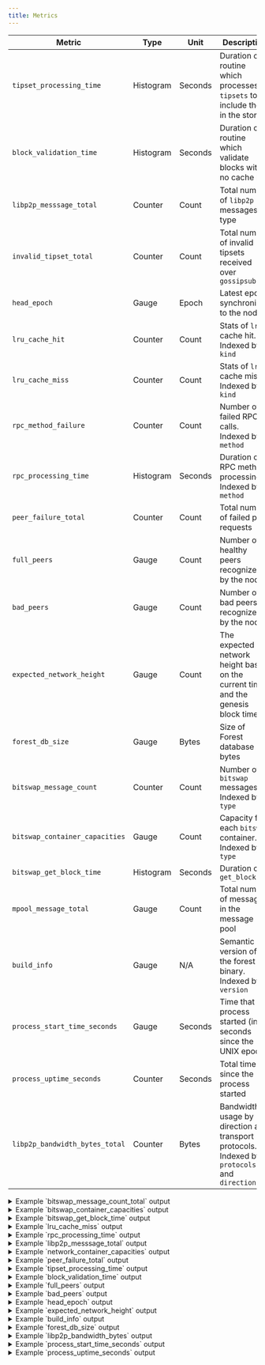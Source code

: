 ```yaml
---
title: Metrics
---
```


| Metric                         | Type      | Unit    | Description                                                                                  |
| ------------------------------ | --------- | ------- | -------------------------------------------------------------------------------------------- |
| `tipset_processing_time`       | Histogram | Seconds | Duration of routine which processes `tipsets` to include them in the store                   |
| `block_validation_time`        | Histogram | Seconds | Duration of routine which validate blocks with no cache hit                                  |
| `libp2p_messsage_total`        | Counter   | Count   | Total number of `libp2p` messages by type                                                    |
| `invalid_tipset_total`         | Counter   | Count   | Total number of invalid tipsets received over `gossipsub`                                    |
| `head_epoch`                   | Gauge     | Epoch   | Latest epoch synchronized to the node                                                        |
| `lru_cache_hit`                | Counter   | Count   | Stats of `lru` cache hit. Indexed by `kind`                                                  |
| `lru_cache_miss`               | Counter   | Count   | Stats of `lru` cache miss. Indexed by `kind`                                                 |
| `rpc_method_failure`           | Counter   | Count   | Number of failed RPC calls. Indexed by `method`                                              |
| `rpc_processing_time`          | Histogram | Seconds | Duration of RPC method processing. Indexed by `method`                                       |
| `peer_failure_total`           | Counter   | Count   | Total number of failed peer requests                                                         |
| `full_peers`                   | Gauge     | Count   | Number of healthy peers recognized by the node                                               |
| `bad_peers`                    | Gauge     | Count   | Number of bad peers recognized by the node                                                   |
| `expected_network_height`      | Gauge     | Count   | The expected network height based on the current time and the genesis block time             |
| `forest_db_size`               | Gauge     | Bytes   | Size of Forest database in bytes                                                             |
| `bitswap_message_count`        | Counter   | Count   | Number of `bitswap` messages. Indexed by `type`                                              |
| `bitswap_container_capacities` | Gauge     | Count   | Capacity for each `bitswap` container. Indexed by `type`                                     |
| `bitswap_get_block_time`       | Histogram | Seconds | Duration of `get_block`                                                                      |
| `mpool_message_total`          | Gauge     | Count   | Total number of messages in the message pool                                                 |
| `build_info`                   | Gauge     | N/A     | Semantic version of the forest binary. Indexed by `version`                                  |
| `process_start_time_seconds`   | Gauge     | Seconds | Time that the process started (in seconds since the UNIX epoch)                              |
| `process_uptime_seconds`       | Counter   | Seconds | Total time since the process started                                                         |
| `libp2p_bandwidth_bytes_total` | Counter   | Bytes   | Bandwidth usage by direction and transport protocols. Indexed by `protocols` and `direction` |

<details>
  <summary>Example `bitswap_message_count_total` output</summary>
```
# HELP bitswap_message_count Number of bitswap messages.
# TYPE bitswap_message_count counter
bitswap_message_count_total{type="inbound_request_have"} 1
bitswap_message_count_total{type="inbound_stream_count"} 2
```
</details>

<details>
  <summary>Example `bitswap_container_capacities` output</summary>
```
# HELP bitswap_container_capacities Capacity for each bitswap container.
# TYPE bitswap_container_capacities gauge
bitswap_container_capacities{type="peer_container_capacity"} 27
```
</details>

<details>
  <summary>Example `bitswap_get_block_time` output</summary>
```
# HELP bitswap_get_block_time Duration of get_block.
# TYPE bitswap_get_block_time histogram
bitswap_get_block_time_sum 0.0
bitswap_get_block_time_count 0
bitswap_get_block_time_bucket{le="0.1"} 0
bitswap_get_block_time_bucket{le="0.5"} 0
bitswap_get_block_time_bucket{le="0.75"} 0
bitswap_get_block_time_bucket{le="1.0"} 0
bitswap_get_block_time_bucket{le="1.5"} 0
bitswap_get_block_time_bucket{le="2.0"} 0
bitswap_get_block_time_bucket{le="3.0"} 0
bitswap_get_block_time_bucket{le="4.0"} 0
bitswap_get_block_time_bucket{le="5.0"} 0
bitswap_get_block_time_bucket{le="6.0"} 0
bitswap_get_block_time_bucket{le="7.0"} 0
bitswap_get_block_time_bucket{le="8.0"} 0
bitswap_get_block_time_bucket{le="9.0"} 0
bitswap_get_block_time_bucket{le="10.0"} 0
bitswap_get_block_time_bucket{le="+Inf"} 0
```
</details>

<details>
  <summary>Example `lru_cache_miss` output</summary>
```
# HELP lru_cache_miss Stats of lru cache miss.
# TYPE lru_cache_miss counter
lru_cache_miss_total{kind="sm_tipset"} 37
lru_cache_miss_total{kind="tipset"} 7046
```
</details>

<details>
  <summary>Example `rpc_processing_time` output</summary>
```
# HELP rpc_processing_time Duration of RPC method call in milliseconds.
# TYPE rpc_processing_time histogram
rpc_processing_time_sum{method="F3.GetHead"} 0.7877869999999999
rpc_processing_time_count{method="F3.GetHead"} 30
rpc_processing_time_bucket{le="0.1",method="F3.GetHead"} 29
rpc_processing_time_bucket{le="1.0",method="F3.GetHead"} 30
rpc_processing_time_bucket{le="10.0",method="F3.GetHead"} 30
rpc_processing_time_bucket{le="100.0",method="F3.GetHead"} 30
rpc_processing_time_bucket{le="1000.0",method="F3.GetHead"} 30
rpc_processing_time_bucket{le="+Inf",method="F3.GetHead"} 30
rpc_processing_time_sum{method="F3.GetPowerTable"} 406.521251
rpc_processing_time_count{method="F3.GetPowerTable"} 7
rpc_processing_time_bucket{le="0.1",method="F3.GetPowerTable"} 0
rpc_processing_time_bucket{le="1.0",method="F3.GetPowerTable"} 0
rpc_processing_time_bucket{le="10.0",method="F3.GetPowerTable"} 4
rpc_processing_time_bucket{le="100.0",method="F3.GetPowerTable"} 6
rpc_processing_time_bucket{le="1000.0",method="F3.GetPowerTable"} 7
rpc_processing_time_bucket{le="+Inf",method="F3.GetPowerTable"} 7
rpc_processing_time_sum{method="Filecoin.NetAddrsListen"} 434.141625
rpc_processing_time_count{method="Filecoin.NetAddrsListen"} 1
rpc_processing_time_bucket{le="0.1",method="Filecoin.NetAddrsListen"} 0
rpc_processing_time_bucket{le="1.0",method="Filecoin.NetAddrsListen"} 0
rpc_processing_time_bucket{le="10.0",method="Filecoin.NetAddrsListen"} 0
rpc_processing_time_bucket{le="100.0",method="Filecoin.NetAddrsListen"} 0
rpc_processing_time_bucket{le="1000.0",method="Filecoin.NetAddrsListen"} 1
rpc_processing_time_bucket{le="+Inf",method="Filecoin.NetAddrsListen"} 1
rpc_processing_time_sum{method="F3.GetParticipatingMinerIDs"} 51.30074899999999
rpc_processing_time_count{method="F3.GetParticipatingMinerIDs"} 58
rpc_processing_time_bucket{le="0.1",method="F3.GetParticipatingMinerIDs"} 0
rpc_processing_time_bucket{le="1.0",method="F3.GetParticipatingMinerIDs"} 39
rpc_processing_time_bucket{le="10.0",method="F3.GetParticipatingMinerIDs"} 58
rpc_processing_time_bucket{le="100.0",method="F3.GetParticipatingMinerIDs"} 58
rpc_processing_time_bucket{le="1000.0",method="F3.GetParticipatingMinerIDs"} 58
rpc_processing_time_bucket{le="+Inf",method="F3.GetParticipatingMinerIDs"} 58
rpc_processing_time_sum{method="F3.GetTipset"} 0.282751
rpc_processing_time_count{method="F3.GetTipset"} 8
rpc_processing_time_bucket{le="0.1",method="F3.GetTipset"} 8
rpc_processing_time_bucket{le="1.0",method="F3.GetTipset"} 8
rpc_processing_time_bucket{le="10.0",method="F3.GetTipset"} 8
rpc_processing_time_bucket{le="100.0",method="F3.GetTipset"} 8
rpc_processing_time_bucket{le="1000.0",method="F3.GetTipset"} 8
rpc_processing_time_bucket{le="+Inf",method="F3.GetTipset"} 8
rpc_processing_time_sum{method="F3.Finalize"} 12.134668999999999
rpc_processing_time_count{method="F3.Finalize"} 26
rpc_processing_time_bucket{le="0.1",method="F3.Finalize"} 1
rpc_processing_time_bucket{le="1.0",method="F3.Finalize"} 23
rpc_processing_time_bucket{le="10.0",method="F3.Finalize"} 26
rpc_processing_time_bucket{le="100.0",method="F3.Finalize"} 26
rpc_processing_time_bucket{le="1000.0",method="F3.Finalize"} 26
rpc_processing_time_bucket{le="+Inf",method="F3.Finalize"} 26
rpc_processing_time_sum{method="F3.GetParent"} 0.306957
rpc_processing_time_count{method="F3.GetParent"} 10
rpc_processing_time_bucket{le="0.1",method="F3.GetParent"} 10
rpc_processing_time_bucket{le="1.0",method="F3.GetParent"} 10
rpc_processing_time_bucket{le="10.0",method="F3.GetParent"} 10
rpc_processing_time_bucket{le="100.0",method="F3.GetParent"} 10
rpc_processing_time_bucket{le="1000.0",method="F3.GetParent"} 10
rpc_processing_time_bucket{le="+Inf",method="F3.GetParent"} 10
rpc_processing_time_sum{method="F3.ProtectPeer"} 0.164208
rpc_processing_time_count{method="F3.ProtectPeer"} 1
rpc_processing_time_bucket{le="0.1",method="F3.ProtectPeer"} 0
rpc_processing_time_bucket{le="1.0",method="F3.ProtectPeer"} 1
rpc_processing_time_bucket{le="10.0",method="F3.ProtectPeer"} 1
rpc_processing_time_bucket{le="100.0",method="F3.ProtectPeer"} 1
rpc_processing_time_bucket{le="1000.0",method="F3.ProtectPeer"} 1
rpc_processing_time_bucket{le="+Inf",method="F3.ProtectPeer"} 1
rpc_processing_time_sum{method="Filecoin.StateNetworkName"} 4.00525
rpc_processing_time_count{method="Filecoin.StateNetworkName"} 1
rpc_processing_time_bucket{le="0.1",method="Filecoin.StateNetworkName"} 0
rpc_processing_time_bucket{le="1.0",method="Filecoin.StateNetworkName"} 0
rpc_processing_time_bucket{le="10.0",method="Filecoin.StateNetworkName"} 1
rpc_processing_time_bucket{le="100.0",method="Filecoin.StateNetworkName"} 1
rpc_processing_time_bucket{le="1000.0",method="Filecoin.StateNetworkName"} 1
rpc_processing_time_bucket{le="+Inf",method="Filecoin.StateNetworkName"} 1
rpc_processing_time_sum{method="Filecoin.Version"} 0.031375
rpc_processing_time_count{method="Filecoin.Version"} 1
rpc_processing_time_bucket{le="0.1",method="Filecoin.Version"} 1
rpc_processing_time_bucket{le="1.0",method="Filecoin.Version"} 1
rpc_processing_time_bucket{le="10.0",method="Filecoin.Version"} 1
rpc_processing_time_bucket{le="100.0",method="Filecoin.Version"} 1
rpc_processing_time_bucket{le="1000.0",method="Filecoin.Version"} 1
rpc_processing_time_bucket{le="+Inf",method="Filecoin.Version"} 1
```
</details>

<details>
  <summary>Example `libp2p_messsage_total` output</summary>
```
# HELP libp2p_messsage_total Total number of libp2p messages by type.
# TYPE libp2p_messsage_total counter
libp2p_messsage_total_total{libp2p_message_kind="chain_exchange_request_in"} 2
libp2p_messsage_total_total{libp2p_message_kind="hello_request_in"} 33
libp2p_messsage_total_total{libp2p_message_kind="chain_exchange_response_in"} 62
libp2p_messsage_total_total{libp2p_message_kind="pubsub_message_message"} 1
libp2p_messsage_total_total{libp2p_message_kind="peer_connected"} 29
libp2p_messsage_total_total{libp2p_message_kind="peer_disconnected"} 3
libp2p_messsage_total_total{libp2p_message_kind="hello_response_out"} 33
libp2p_messsage_total_total{libp2p_message_kind="chain_exchange_request_out"} 64
libp2p_messsage_total_total{libp2p_message_kind="pubsub_message_block"} 12
libp2p_messsage_total_total{libp2p_message_kind="hello_request_out"} 29
libp2p_messsage_total_total{libp2p_message_kind="chain_exchange_response_out"} 2
libp2p_messsage_total_total{libp2p_message_kind="hello_response_in"} 27
```
</details>

<details>
  <summary>Example `network_container_capacities` output</summary>
```
# HELP network_container_capacities Capacity for each container.
# TYPE network_container_capacities gauge
network_container_capacities{kind="hello_request_table"} 14
network_container_capacities{kind="cx_request_table"} 7
```
</details>

<details>
  <summary>Example `peer_failure_total` output</summary>
```
# HELP peer_failure_total Total number of failed peer requests.
# TYPE peer_failure_total counter
peer_failure_total_total 2
```
</details>

<details>
  <summary>Example `tipset_processing_time` output</summary>
```
# HELP tipset_processing_time Duration of routine which processes Tipsets to include them in the store.
# TYPE tipset_processing_time histogram
tipset_processing_time_sum 7.742167081000002
tipset_processing_time_count 45
tipset_processing_time_bucket{le="0.005"} 8
tipset_processing_time_bucket{le="0.01"} 9
tipset_processing_time_bucket{le="0.025"} 37
tipset_processing_time_bucket{le="0.05"} 40
tipset_processing_time_bucket{le="0.1"} 43
tipset_processing_time_bucket{le="0.25"} 43
tipset_processing_time_bucket{le="0.5"} 43
tipset_processing_time_bucket{le="1.0"} 43
tipset_processing_time_bucket{le="2.5"} 43
tipset_processing_time_bucket{le="5.0"} 45
tipset_processing_time_bucket{le="10.0"} 45
tipset_processing_time_bucket{le="+Inf"} 45
```
</details>

<details>
  <summary>Example `block_validation_time` output</summary>
```
# HELP block_validation_time Duration of routine which validate blocks with no cache hit.
# TYPE block_validation_time histogram
block_validation_time_sum 19.254469710000014
block_validation_time_count 90
block_validation_time_bucket{le="0.005"} 2
block_validation_time_bucket{le="0.01"} 3
block_validation_time_bucket{le="0.025"} 72
block_validation_time_bucket{le="0.05"} 78
block_validation_time_bucket{le="0.1"} 85
block_validation_time_bucket{le="0.25"} 85
block_validation_time_bucket{le="0.5"} 85
block_validation_time_bucket{le="1.0"} 85
block_validation_time_bucket{le="2.5"} 85
block_validation_time_bucket{le="5.0"} 90
block_validation_time_bucket{le="10.0"} 90
block_validation_time_bucket{le="+Inf"} 90
```
</details>

<details>
  <summary>Example `full_peers` output</summary>
```
# HELP full_peers Number of healthy peers recognized by the node.
# TYPE full_peers gauge
full_peers 25
```
</details>

<details>
  <summary>Example `bad_peers` output</summary>
```
# HELP bad_peers Number of bad peers recognized by the node.
# TYPE bad_peers gauge
bad_peers 1
```
</details>

<details>
  <summary>Example `head_epoch` output</summary>
```
# HELP head_epoch Latest epoch synchronized to the node.
# TYPE head_epoch gauge
head_epoch 2519530
```
</details>

<details>
  <summary>Example `expected_network_height` output</summary>
```
# HELP expected_network_height The expected network height based on the current time and the genesis block time
# TYPE expected_network_height gauge
expected_network_height 2519530
```
</details>

<details>
  <summary>Example `build_info` output</summary>
```
# HELP build_info semantic version of the forest binary
# TYPE build_info gauge
build_info{version="0.25.0+git.9771eec46d3"} 1
```
</details>

<details>
  <summary>Example `forest_db_size` output</summary>
```
# HELP forest_db_size Size of Forest database in bytes
# TYPE forest_db_size gauge
forest_db_size 5941414576
```
</details>

<details>
  <summary>Example `libp2p_bandwidth_bytes` output</summary>
```
# HELP libp2p_bandwidth_bytes Bandwidth usage by direction and transport protocols.
# TYPE libp2p_bandwidth_bytes counter
# UNIT libp2p_bandwidth_bytes bytes
libp2p_bandwidth_bytes_total{protocols="/ip6/tcp/p2p",direction="Inbound"} 0
libp2p_bandwidth_bytes_total{protocols="/ip4/tcp",direction="Inbound"} 9413
libp2p_bandwidth_bytes_total{protocols="/ip4/tcp",direction="Outbound"} 29471
libp2p_bandwidth_bytes_total{protocols="/ip4/udp/quic-v1/webtransport/certhash/certhash/p2p",direction="Outbound"} 0
libp2p_bandwidth_bytes_total{protocols="/dns/tcp/p2p",direction="Inbound"} 378094
libp2p_bandwidth_bytes_total{protocols="/ip6/udp/quic-v1/p2p",direction="Inbound"} 0
libp2p_bandwidth_bytes_total{protocols="/ip6/udp/quic-v1/webtransport/certhash/certhash/p2p",direction="Inbound"} 0
libp2p_bandwidth_bytes_total{protocols="/ip4/udp/quic-v1/webtransport/certhash/certhash/p2p",direction="Inbound"} 0
libp2p_bandwidth_bytes_total{protocols="/ip6/udp/quic-v1/webtransport/certhash/certhash/p2p",direction="Outbound"} 0
libp2p_bandwidth_bytes_total{protocols="/ip4/udp/quic-v1/p2p",direction="Inbound"} 491457
libp2p_bandwidth_bytes_total{protocols="/ip6/tcp/p2p",direction="Outbound"} 0
libp2p_bandwidth_bytes_total{protocols="/ip4/tcp/p2p",direction="Outbound"} 56789
libp2p_bandwidth_bytes_total{protocols="/ip4/tcp/p2p",direction="Inbound"} 627818
libp2p_bandwidth_bytes_total{protocols="/ip4/udp/quic-v1/p2p",direction="Outbound"} 86350
libp2p_bandwidth_bytes_total{protocols="/dns/tcp/p2p",direction="Outbound"} 18720
libp2p_bandwidth_bytes_total{protocols="/ip6/udp/quic-v1/p2p",direction="Outbound"} 0
```
</details>

<details>
  <summary>Example `process_start_time_seconds` output</summary>
```
# HELP process_start_time_seconds Time that the process started (in seconds since the UNIX epoch).
# TYPE process_start_time_seconds gauge
# UNIT process_start_time_seconds seconds
process_start_time_seconds 1742912218.100066
```
</details>

<details>
  <summary>Example `process_uptime_seconds` output</summary>
```
# HELP process_uptime_seconds Total time since the process started (in seconds)
# TYPE process_uptime_seconds counter
# UNIT process_uptime_seconds seconds
process_uptime_seconds_total 84.24605
```
</details>
